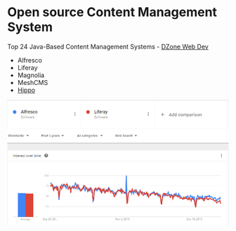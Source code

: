 # Open source Content Management System

Top 24 Java-Based Content Management Systems - [DZone Web Dev](https://dzone.com/articles/top-21-java-based-content)

- Alfresco
- Liferay
- Magnolia
- MeshCMS
- [Hippo](https://www.onehippo.org/)



![Alfresco vs Liferay](Capture.PNG)